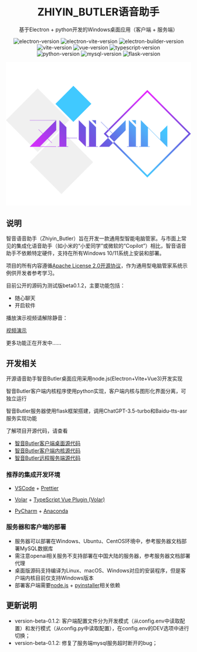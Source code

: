 <h1 align="center">ZHIYIN_BUTLER语音助手</h1>

<p align="center">基于Electron + python开发的Windows桌面应用（客户端 + 服务端）</p>

<p align="center">
<img src="https://img.shields.io/badge/electron-28.2.0-blue" alt="electron-version">
<img src="https://img.shields.io/badge/electron vite-2.0.0-blue" alt="electron-vite-version" />
<img src="https://img.shields.io/badge/electron builder-24.9.1-blue" alt="electron-builder-version" />
<img src="https://img.shields.io/badge/vite-5.0.12-blue" alt="vite-version" />
<img src="https://img.shields.io/badge/vue-3.4.15-blue" alt="vue-version" />
<img src="https://img.shields.io/badge/typescript-5.3.3-blue" alt="typescript-version" />
<br/>
<img src="https://img.shields.io/badge/python-3.12.3-green" alt="python-version" />
<img src="https://img.shields.io/badge/mysql-8.3.0-green" alt="mysql-version" />
<img src="https://img.shields.io/badge/flask-3.0.2-green" alt="flask-version" />
</p>

<img src="logo.png">

## 说明

智音语音助手（Zhiyin_Butler）旨在开发一款通用型智能电脑管家。与市面上常见的集成化语音助手（如小米的“小爱同学”或微软的“Copilot”）相比，智音语音助手不依赖特定硬件，支持在所有Windows 10/11系统上安装和部署。

项目的所有内容遵循[Apache License 2.0开源协议](https://github.com/JKerbin/Zhiyin-Butler-Opensource/blob/main/LICENSE)，作为通用型电脑管家系统示例供开发者参考学习。

目前公开的源码为测试版beta0.1.2，主要功能包括：

- 随心聊天
- 开启软件

播放演示视频请解除静音：

[视频演示](https://github.com/JKerbin/Zhiyin-Butler-Opensource/assets/81380030/6eed4278-6c21-4060-b1fd-a09f1f160d6a)

更多功能正在开发中……

## 开发相关

开源语音助手智音Butler桌面应用采用node.js(Electron+Vite+Vue3)开发实现

智音Butler客户端内核程序使用python实现，客户端内核与图形化界面分离，可独立运行

智音Butler服务器使用flask框架搭建，调用ChatGPT-3.5-turbo和Baidu-tts-asr服务实现功能

了解项目开源代码，请查看
- [智音Butler客户端桌面源代码](https://github.com/JKerbin/Zhiyin-Butler-Opensource/tree/main/Zhiyin-Desktop)
- [智音Butler客户端内核源代码](https://github.com/JKerbin/Zhiyin-Butler-Opensource/tree/main/Zhiyin-Client)
- [智音Butler远程服务端源代码](https://github.com/JKerbin/Zhiyin-Butler-Opensource/tree/main/Zhiyin-Server)

### 推荐的集成开发环境

- [VSCode](https://code.visualstudio.com/) + [Prettier](https://marketplace.visualstudio.com/items?itemName=esbenp.prettier-vscode)
- [Volar](https://marketplace.visualstudio.com/items?itemName=Vue.volar) + [TypeScript Vue Plugin (Volar)](https://marketplace.visualstudio.com/items?itemName=Vue.vscode-typescript-vue-plugin)

- [PyCharm](https://www.jetbrains.com/pycharm/download/?section=windows) + [Anaconda](https://www.anaconda.com/download/)

### 服务器和客户端的部署

- 服务器可以部署在Windows、Ubuntu、CentOS环境中，参考服务器文档部署MySQL数据库
- 需注意openai相关服务不支持部署在中国大陆的服务器，参考服务器文档部署代理
- 桌面版源码支持编译为Linux、macOS、Windows对应的安装程序，但是客户端内核目前仅支持Windows版本
- 部署客户端需要[node.js](https://nodejs.org/en) + [pyinstaller](https://pyinstaller.org/en/stable/)相关依赖

## 更新说明
- version-beta-0.1.2: 客户端配置文件分为开发模式（从config.env中读取配置）和发行模式（从config.py中读取配置），在config.env的DEV选项中进行切换；
- version-beta-0.1.2: 修复了服务端mysql服务超时断开的bug；
